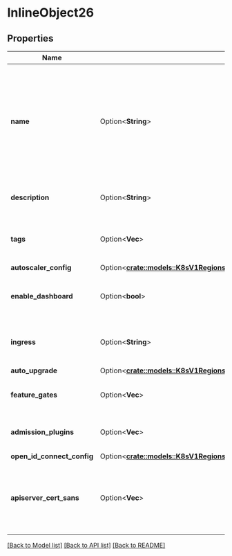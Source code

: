 # InlineObject26

## Properties

Name | Type | Description | Notes
------------ | ------------- | ------------- | -------------
**name** | Option<**String**> | This field allows to update the external name of the cluster. The internal name (used for instance in hostname) won't change. | [optional]
**description** | Option<**String**> | The new description of the cluster | [optional]
**tags** | Option<**Vec<String>**> | The new tags associated with the cluster | [optional]
**autoscaler_config** | Option<[**crate::models::K8sV1RegionsRegionClustersClusterIdAutoscalerConfig**](_k8s_v1_regions__region__clusters__cluster_id__autoscaler_config.md)> |  | [optional]
**enable_dashboard** | Option<**bool**> | The new value of the Kubernetes Dashboard enablement | [optional]
**ingress** | Option<**String**> | The new Ingress Controller for the cluster | [optional][default to Ingress_UnknownIngress]
**auto_upgrade** | Option<[**crate::models::K8sV1RegionsRegionClustersClusterIdAutoUpgrade**](_k8s_v1_regions__region__clusters__cluster_id__auto_upgrade.md)> |  | [optional]
**feature_gates** | Option<**Vec<String>**> | List of feature gates to enable | [optional]
**admission_plugins** | Option<**Vec<String>**> | List of admission plugins to enable | [optional]
**open_id_connect_config** | Option<[**crate::models::K8sV1RegionsRegionClustersClusterIdOpenIdConnectConfig**](_k8s_v1_regions__region__clusters__cluster_id__open_id_connect_config.md)> |  | [optional]
**apiserver_cert_sans** | Option<**Vec<String>**> | Additional Subject Alternative Names for the Kubernetes API server certificate | [optional]

[[Back to Model list]](../README.md#documentation-for-models) [[Back to API list]](../README.md#documentation-for-api-endpoints) [[Back to README]](../README.md)


